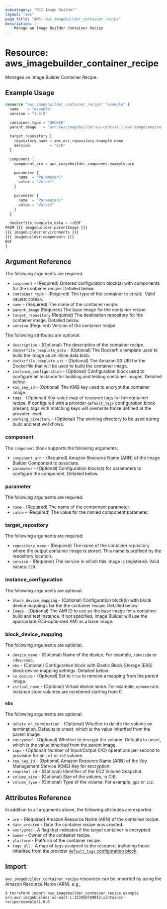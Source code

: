```yaml
---
subcategory: "EC2 Image Builder"
layout: "aws"
page_title: "AWS: aws_imagebuilder_container_recipe"
description: |-
    Manage an Image Builder Container Recipe
---
```


# Resource: aws_imagebuilder_container_recipe

Manages an Image Builder Container Recipe.

## Example Usage

```terraform
resource "aws_imagebuilder_container_recipe" "example" {
  name    = "example"
  version = "1.0.0"

  container_type = "DOCKER"
  parent_image   = "arn:aws:imagebuilder:eu-central-1:aws:image/amazon-linux-x86-latest/x.x.x"

  target_repository {
    repository_name = aws_ecr_repository.example.name
    service         = "ECR"
  }

  component {
    component_arn = aws_imagebuilder_component.example.arn

    parameter {
      name  = "Parameter1"
      value = "Value1"
    }

    parameter {
      name  = "Parameter2"
      value = "Value2"
    }
  }

  dockerfile_template_data = <<EOF
FROM {{{ imagebuilder:parentImage }}}
{{{ imagebuilder:environments }}}
{{{ imagebuilder:components }}}
EOF
}
```

## Argument Reference

The following arguments are required:

* `component` - (Required) Ordered configuration block(s) with components for the container recipe. Detailed below.
* `container_type` - (Required) The type of the container to create. Valid values: `DOCKER`.
* `name` - (Required) The name of the container recipe.
* `parent_image` (Required) The base image for the container recipe.
* `target_repository` (Required) The destination repository for the container image. Detailed below.
* `version` (Required) Version of the container recipe.

The following attributes are optional:

* `description` - (Optional) The description of the container recipe.
* `dockerfile_template_data` - (Optional) The Dockerfile template used to build the image as an inline data blob.
* `dockerfile_template_uri` - (Optional) The Amazon S3 URI for the Dockerfile that will be used to build the container image.
* `instance_configuration` - (Optional) Configuration block used to configure an instance for building and testing container images. Detailed below.
* `kms_key_id` - (Optional) The KMS key used to encrypt the container image.
* `tags` - (Optional) Key-value map of resource tags for the container recipe. If configured with a provider `default_tags` configuration block present, tags with matching keys will overwrite those defined at the provider-level.
* `working_directory` - (Optional) The working directory to be used during build and test workflows.

### component

The `component` block supports the following arguments:

* `component_arn` - (Required) Amazon Resource Name (ARN) of the Image Builder Component to associate.
* `parameter` - (Optional) Configuration block(s) for parameters to configure the component. Detailed below.

### parameter

The following arguments are required:

* `name` - (Required) The name of the component parameter.
* `value` - (Required) The value for the named component parameter.

### target_repository

The following arguments are required:

* `repository_name` - (Required) The name of the container repository where the output container image is stored. This name is prefixed by the repository location.
* `service` - (Required) The service in which this image is registered. Valid values: `ECR`.

### instance_configuration

The following arguments are optional:

* `block_device_mapping` - (Optional) Configuration block(s) with block device mappings for the the container recipe. Detailed below.
* `image` - (Optional) The AMI ID to use as the base image for a container build and test instance. If not specified, Image Builder will use the appropriate ECS-optimized AMI as a base image.

### block_device_mapping

The following arguments are optional:

* `device_name` - (Optional) Name of the device. For example, `/dev/sda` or `/dev/xvdb`.
* `ebs` - (Optional) Configuration block with Elastic Block Storage (EBS) block device mapping settings. Detailed below.
* `no_device` - (Optional) Set to `true` to remove a mapping from the parent image.
* `virtual_name` - (Optional) Virtual device name. For example, `ephemeral0`. Instance store volumes are numbered starting from 0.

#### ebs

The following arguments are optional:

* `delete_on_termination` - (Optional) Whether to delete the volume on termination. Defaults to unset, which is the value inherited from the parent image.
* `encrypted` - (Optional) Whether to encrypt the volume. Defaults to unset, which is the value inherited from the parent image.
* `iops` - (Optional) Number of Input/Output (I/O) operations per second to provision for an `io1` or `io2` volume.
* `kms_key_id` - (Optional) Amazon Resource Name (ARN) of the Key Management Service (KMS) Key for encryption.
* `snapshot_id` - (Optional) Identifier of the EC2 Volume Snapshot.
* `volume_size` - (Optional) Size of the volume, in GiB.
* `volume_type` - (Optional) Type of the volume. For example, `gp2` or `io2`.

## Attributes Reference

In addition to all arguments above, the following attributes are exported:

* `arn` - (Required) Amazon Resource Name (ARN) of the container recipe.
* `date_created` - Date the container recipe was created.
* `encrypted` - A flag that indicates if the target container is encrypted.
* `owner` - Owner of the container recipe.
* `platform` - Platform of the container recipe.
* `tags_all` - A map of tags assigned to the resource, including those inherited from the provider [`default_tags` configuration block](/docs/providers/aws/index.html#default_tags-configuration-block).

## Import

`aws_imagebuilder_container_recipe` resources can be imported by using the Amazon Resource Name (ARN), e.g.,

```
$ terraform import aws_imagebuilder_container_recipe.example arn:aws:imagebuilder:us-east-1:123456789012:container-recipe/example/1.0.0
```
